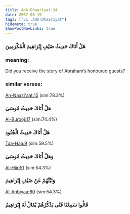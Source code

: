 ```yaml
---
title: Adh-Dhaariyat:24
date: 2007-06-19
tags: ["51 .Adh-Dhaariyat"]
hidemeta: true 
ShowPostNavLinks: true 
---
```

### هَلْ أَتَاكَ حَدِيثُ ضَيْفِ إِبْرَاهِيمَ الْمُكْرَمِينَ
### meaning: 
Did you receive the story of Abraham’s honoured guests?
### similar verses: 

[An-Naazi'aat:15](/79/15) (sim:78.3%)

### هَلْ أَتَاكَ حَدِيثُ مُوسَىٰ

[Al-Burooj:17](/85/17) (sim:74.4%)

### هَلْ أَتَاكَ حَدِيثُ الْجُنُودِ

[Taa-Haa:9](/20/9) (sim:59.5%)

### وَهَلْ أَتَاكَ حَدِيثُ مُوسَىٰ

[Al-Hijr:51](/15/51) (sim:54.3%)

### وَنَبِّئْهُمْ عَنْ ضَيْفِ إِبْرَاهِيمَ

[Al-Anbiyaa:60](/21/60) (sim:54.3%)

### قَالُوا سَمِعْنَا فَتًى يَذْكُرُهُمْ يُقَالُ لَهُ إِبْرَاهِيمُ
